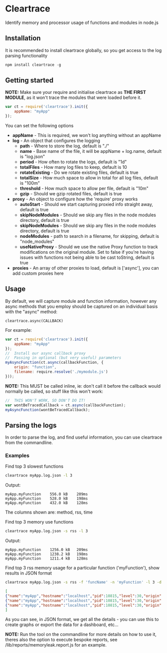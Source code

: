 # Cleartrace

Identify memory and processor usage of functions and modules in node.js

## Installation

It is recommended to install cleartrace globally, so you get access to the log parsing functionality

```javascript
npm install cleartrace -g
```

## Getting started

**NOTE:** Make sure your require and initialise cleartrace as __THE FIRST MODULE__, as it won't trace the modules that were loaded before it.

```javascript
var ct = require('cleartrace').init({
	appName: "myApp"
});
```

You can set the following options

* **appName** - This is required, we won't log anything without an appName
* **log** - An object that configures the logging
	* **path** - Where to store the log, default is "./"
	* **name** - Base name of the file, it will be appName + log.name, default is "log.json"
	* **period** - How often to rotate the logs, default is "1d"
	* **totalFiles** - How many log files to keep, default is 10
	* **rotateExisting** - Do we rotate existing files, default is true
	* **totalSize** - How much space to allow in total for all log files, default is "100m"
	* **threshold** - How much space to allow per file, default is "10m"
	* **gzip** - Should we gzip rotated files, default is true
* **proxy** - An object to configure how the 'require' proxy works
	* **autoStart** - Should we start capturing proxied info straight away, default is true
	* **skipNodeModules** - Should we skip any files in the node modules directory, default is true
	* **skipNodeModules** - Should we skip any files in the node modules directory, default is true
	* **nodeModules** - path to search in a filename, for skipping, default is "node_modules"
	* **useNativeProxy** - Should we use the native Proxy function to track modifications on the original module. Set to false if you're having issues with functions not being able to be cast toString, default is true
* **proxies** - An array of other proxies to load, default is ['async'], you can add custom proxies here

## Usage

By default, we will capture module and function information, however any async methods that you employ should be captured on an individual basis with the "async" method:

```
cleartrace.async(CALLBACK)
```

For example:

```javascript
var ct = require('cleartrace').init({
	appName: "myApp"
});
//	Install our async callback proxy
//	Passing in optional (but very useful) parameters
myAsyncFunction(ct.async(callbackFunction, {
	origin: "function",
	filename: require.resolve('./mymodule.js')
}));
```

**NOTE:** This MUST be called inline, ie: don't call it before the callback would normally be called, so stuff like this won't work:

```javascript
//	THIS WON'T WORK, SO DON'T DO IT!
var wontBeTracedCallback = ct.async(callbackFunction);
myAsyncFunction(wontBeTracedCallback);
```

## Parsing the logs

In order to parse the log, and find useful information, you can use cleartrace from the commandline. 

### Examples

Find top 3 slowest functions

```bash
cleartrace myApp.log.json -l 3
```

Output:

```
myApp.myFunction	556.0 kB	209ms
myApp.myFunction	528.0 kB	198ms
myApp.myFunction	432.0 kB	128ms
```

The columns shown are: method, rss, time

Find top 3 memory use functions

```bash
cleartrace myApp.log.json -s rss -l 3
```

Output:

```
myApp.myFunction	1256.0 kB	209ms
myApp.myFunction	1238.2 kB	198ms
myApp.myFunction	1211.4 kB	128ms
```

Find top 3 rss memory usage for a particular function ('myFunction'), show results in JSON format

```bash
cleartrace myApp.log.json -s rss -f 'funcName' -n 'myFunction' -l 3 -d json
```

```json
[
{"name":"myApp","hostname":"localhost","pid":10815,"level":30,"origin":"object","filename":"/myApp/app.js","funcName":"myFunction","before":{"time":"2016-11-02T05:10:32.108Z","memory":{"rss":64540672,"heapTotal":54915424,"heapUsed":24459040}},"indent":1992,"after":{"time":"2016-11-02T05:10:32.109Z","memory":{"rss":64610304,"heapTotal":54915424,"heapUsed":24527704}},"rssdiff":69632,"appName":"myApp","msg":"","time":"2016-11-02T05:10:32.109Z","v":0},
{"name":"myApp","hostname":"localhost","pid":10815,"level":30,"origin":"object","filename":"/myApp/app.js","funcName":"myFunction","before":{"time":"2016-11-02T05:10:48.008Z","memory":{"rss":74342400,"heapTotal":54915424,"heapUsed":26868360}},"indent":2943,"after":{"time":"2016-11-02T05:10:48.009Z","memory":{"rss":74412032,"heapTotal":54915424,"heapUsed":26939008}},"rssdiff":69632,"appName":"myApp","msg":"","time":"2016-11-02T05:10:48.009Z","v":0},
{"name":"myApp","hostname":"localhost","pid":10815,"level":30,"origin":"object","filename":"/myApp/app.js","funcName":"myFunction","before":{"time":"2016-11-02T05:10:34.239Z","memory":{"rss":66646016,"heapTotal":54915424,"heapUsed":26611704}},"indent":2104,"after":{"time":"2016-11-02T05:10:34.239Z","memory":{"rss":66711552,"heapTotal":54915424,"heapUsed":26680256}},"rssdiff":65536,"appName":"myApp","msg":"","time":"2016-11-02T05:10:34.239Z","v":0}
]
```

As you can see, in JSON format, we get all the details - you can use this to create graphs or export the data for a dashboard, etc...

**NOTE:** Run the tool on the commandline for more details on how to use it, theres also the option to execute bespoke reports, see /lib/reports/memoryleak.report.js for an example.